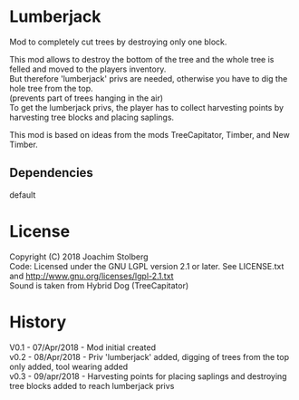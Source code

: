 # Lumberjack

Mod to completely cut trees by destroying only one block.

This mod allows to destroy the bottom of the tree and the whole tree is felled
and moved to the players inventory.  
But therefore 'lumberjack' privs are needed, otherwise you have to dig the hole tree from the top.  
(prevents part of trees hanging in the air)  
To get the lumberjack privs, the player has to collect harvesting points by harvesting tree blocks and placing saplings.

This mod is based on ideas from the mods TreeCapitator, Timber, and New Timber.


## Dependencies
default

# License
Copyright (C) 2018 Joachim Stolberg  
Code: Licensed under the GNU LGPL version 2.1 or later. See LICENSE.txt and http://www.gnu.org/licenses/lgpl-2.1.txt  
Sound is taken from Hybrid Dog (TreeCapitator)

# History
V0.1 - 07/Apr/2018 - Mod initial created  
v0.2 - 08/Apr/2018 - Priv 'lumberjack' added, digging of trees from the top only added, tool wearing added  
v0.3 - 09/apr/2018 - Harvesting points for placing saplings and destroying tree blocks added to reach lumberjack privs  
